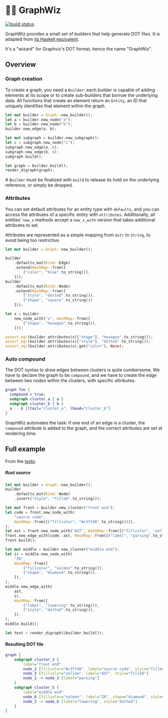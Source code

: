 # :mage_woman: GraphWiz

[![build status][BuildShield]][BuildLink]


GraphWiz provides a small set of builders that help generate DOT files. It is adapted from [its Haskell equivalent](https://github.com/nicuveo/graphwiz).

It's a "wizard" for Graphviz's DOT format, hence the name "GraphWiz".

[BuildLink]:   https://github.com/nicuveo/graphwiz-rs/actions/workflows/rust.yml?query=branch%3Amain
[BuildShield]: https://img.shields.io/github/actions/workflow/status/nicuveo/graphwiz-rs/rust.yml?event=push&style=flat&branch=main&label=build

## Overview

### Graph creation

To create a graph, you need a `Builder`: each builder is capable of adding elements at its scope or to create sub-builders that borrow the underlying data. All functions that create an element return an `Entity`, an ID that uniquely identifies that element within the graph.

```rust
let mut builder = Graph::new_builder();
let a = builder.new_node("a");
let b = builder.new_node("b");
builder.new_edge(a, b);

let mut subgraph = builder.new_subgraph();
let c = subgraph.new_node("c");
subgraph.new_edge(a, c);
subgraph.new_edge(b, c);
subgraph.build();

let graph = builder.build();
render_digraph(graph);
```

A `Builder` must be finalized with `build` to release its hold on the underlying reference, or simply be dropped.

### Attributes

You can set default attributes for an entity type with `defaults`, and you can access the attributes of a specific entity with `attributes`. Additionally, all entities' `new_x` methods accept a `new_x_with` version that takes additional attributes to set.

Attributes are represented as a simple mapping from `&str` to `String`, to avoid being too restrictive.

```rust
let mut builder = Graph::new_builder();

builder
    .defaults_mut(Kind::Edge)
    .extend(HashMap::from([
        ("color", "blue".to_string()),
    ]));
builder
    .defaults_mut(Kind::Node)
    .extend(HashMap::from([
        ("style", "dotted".to_string()),
        ("shape", "square".to_string())
    ]));

let x = builder.
    new_node_with("x", HashMap::from([
        ("shape", "hexagon".to_string()),
    ]));

assert_eq!(builder.attributes(x)["shape"], "hexagon".to_string());
assert_eq!(builder.attributes(x)["style"], "dotted".to_string());
assert_eq!(builder.attributes(x),get("color"), None);
```

### Auto compound

The DOT syntax to draw edges between clusters is quite cumbersome. We have to declare the graph to be `compound`, and we have to create the edge between two nodes within the clusters, with specific attributes.

```dot
graph foo {
  compound = true;
  subgraph cluster_a { a }
  subgraph cluster_b { b }
  a -- b [ltail="cluster_a", lhead="cluster_b"]
}
```

GraphWiz automates the task: if one end of an edge is a cluster, the `compound` attribute is added to the graph, and the correct attributes are set at rendering time.

## Full example

From the [tests](tests/golden.rs):

##### Rust source
```rust
let mut builder = Graph::new_builder();
builder
    .defaults_mut(Kind::Node)
    .insert("style", "filled".to_string());

let mut front = builder.new_cluster("front end");
let code = front.new_node_with(
    "source code",
    HashMap::from([("fillcolor", "#c3ffd8".to_string())]),
);
let ast = front.new_node_with("AST", HashMap::from([("fillcolor", "yellow".to_string())]));
front.new_edge_with(code, ast, HashMap::from([("label", "parsing".to_string())]));
front.build();

let mut middle = builder.new_cluster("middle end");
let ir = middle.new_node_with(
    "IR",
    HashMap::from([
        ("fillcolor", "salmon".to_string()),
        ("shape", "diamond".to_string()),
    ]),
);
middle.new_edge_with(
    ast,
    ir,
    HashMap::from([
        ("label", "lowering".to_string()),
        ("style", "dotted".to_string()),
    ]),
);
middle.build();

let text = render_digraph(&builder.build());
```

#### Resulting DOT file

```DOT
graph {
    subgraph cluster_1 {
        label="front end"
        node_2 [fillcolor="#c3ffd8", label="source code", style="filled"]
        node_3 [fillcolor="yellow", label="AST", style="filled"]
        node_2 -> node_3 [label="parsing"]
    }
    subgraph cluster_5 {
        label="middle end"
        node_6 [fillcolor="salmon", label="IR", shape="diamond", style="filled"]
        node_3 -> node_6 [label="lowering", style="dotted"]
    }
}
```
